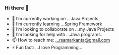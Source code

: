 ### Hi there 👋



- 🔭 I’m currently working on ...Java Projects
- 🌱 I’m currently learning ...Spring Framework
- 👯 I’m looking to collaborate on ...my Java Projects
- 🤔 I’m looking for help with ...Java programs.
- 📫 How to reach me: ...rsamarkanta@gmail.com
- ⚡ Fun fact: ...I love Programming...

